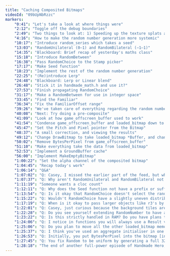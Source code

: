 ```yaml
---
title: "Caching Composited Bitmaps"
videoId: "09bUpNbRzzc"
markers:
    "0:41": "Let's take a look at where things were"
    "2:12": "Toggle off the debug boundaries"
    "2:49": "Two things to look at: 1) Speeding up the texture splats and 2) Multiple layers"
    "4:16": "How to make the random number generation more systemic"
    "10:17": "Introduce random_series which takes a seed"
    "13:03": "RandomUnilateral (0–1) and RandomBilateral (−1–1)"
    "14:35": "Blackboard: Brief recap of yesterday's maths class"
    "15:18": "Introduce RandomBetween"
    "16:38": "Pass RandomChoice to the Stamp picker"
    "17:17": "Make Seed function"
    "18:23": "Implement the rest of the random number generation"
    "22:25": "(Re)introduce Lerp"
    "24:48": "Blackboard: Lerp or Linear blend"
    "26:48": "Stick it in handmade_math.h and use it?"
    "27:53": "Finish propagating RandomChoice"
    "31:17": "Make a RandomBetween for use in integer space"
    "33:45": "Find the Familiar"
    "36:34": "Fix the FamiliarOffset range"
    "39:26": "We've taken care of everything regarding the random number table"
    "40:08": "Next: Try doing a pre-composite"
    "41:09": "Look at how game_offscreen_buffer used to work"
    "41:54": "Condense game_offscreen_buffer and loaded_bitmap down to one thing"
    "45:47": "Set the Pitch and Pixel pointer from the Bitmap"
    "48:37": "A small correction, and viewing the results"
    "49:12": "Change DrawBitmap to take loaded_bitmap *Buffer, and change *Pixels to *Memory in loaded_bitmap"
    "50:02": "Remove BytesPerPixel from game_offscreen_buffer"
    "51:10": "Make everything take the data from loaded_bitmap"
    "52:53": "Implement a GroundBuffer cache"
    "56:00": "Implement MakeEmptyBitmap"
    "1:00:22": "Set the alpha channel of the composited bitmap"
    "1:04:45": "Recap today's work"
    "1:06:14": "Q&A"
    "1:07:02": "Q: Casey, I missed the earlier part of the feed, but what was the intention of moving the ground plane with the player?"
    "1:07:37": "Q: Why aren't RandomUnilateral and RandomBilateral not just using the implementation of RandomBetween? Seems like a pretty clear violation of DRY, although I realise you aren't currently intending for this code to be extremely clean right now"
    "1:11:19": "Someone wants a cloc count"
    "1:12:11": "Q: Why does the Seed function not have a prefix or suffix Random?"
    "1:13:54": "Q: Is it okay that RandomChoice doesn't select the random value uniformly? […]"
    "1:15:22": "Q: Wouldn't RandomChoice have a slightly uneven distribution if the number of choices didn't evenly divide the maximum random number?"
    "1:17:19": "Q: When is it okay to pass larger objects like r3's by value instead of by reference?"
    "1:22:01": "Q: Casey, just curious because the background tiles are static at the moment…"
    "1:22:28": "Q: Do you see yourself extending RandomNumber to have anything other than a uniform distribution?"
    "1:23:22": "Q: Is this strictly handled in RAM? Do you have plans to use GPU resources for rendering?"
    "1:24:06": "Q: I notice in functions you will always use a Result variable even if the calculation is a one-liner, rather than using the expression directly in a return statement. Does this incur an extra copy and are there performance implications?"
    "1:25:06": "Q: Do you plan to move all the other loaded_bitmap memory to be in a memory_arena as well?"
    "1:25:37": "Q: I think you've used an aggregate initialiser in one place with random_series being seeded, i.e. you only have one call to RandomSeed but you have at least…"
    "1:26:53": "Q: Initially, you put BytesPerPixel into the bitmap [indecipherable] because it can be useful. Then I asked you to remove it because it never changes, and you did that. But ten or so episodes later you added it back because it would be useful. And now you're removing it again. This is funny"
    "1:27:45": "Q: You fix Random to be uniform by generating a full 32bit random number, do % next ^2 choice count, then check if result < choice count. If not, repeat the whole process"
    "1:28:18": "The end of another full-power episode of Handmade Hero, which was dedicated to Abner Coimbre"
---
```

